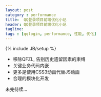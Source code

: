 ```yaml
---
layout: post
category : performance
title:  QQ登录项目前端优化小记
header: QQ登录项目前端优化小记
tagline:
tags : [qqlogin, performance, 性能, 优化]
---
```

{% include JB/setup %}


* 移除QFZL, 告别历史遗留因素的束缚
* 关键业务代码内嵌
* 更多是使用CSS3动画代替JS动画
* 合理的模块化开发

未完待续...
